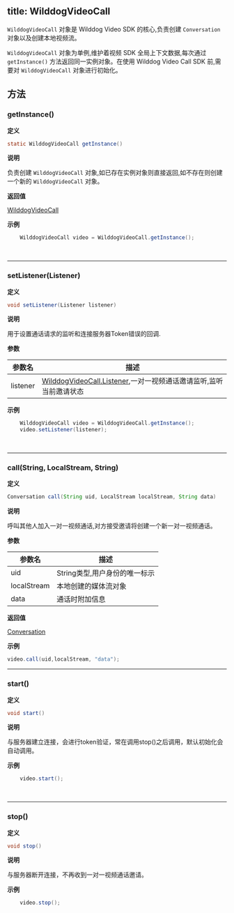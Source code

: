 
title: WilddogVideoCall
---

`WilddogVideoCall` 对象是 Wilddog Video SDK 的核心,负责创建 `Conversation` 对象以及创建本地视频流。

`WilddogVideoCall` 对象为单例,维护着视频 SDK 全局上下文数据,每次通过 `getInstance()` 方法返回同一实例对象。在使用 Wilddog Video Call SDK 前,需要对 `WilddogVideoCall` 对象进行初始化。

## 方法

### getInstance()

**定义**   

```java
static WilddogVideoCall getInstance()
```

**说明**

负责创建 `WilddogVideoCall` 对象,如已存在实例对象则直接返回,如不存在则创建一个新的 `WilddogVideoCall` 对象。

**返回值**

[WilddogVideoCall](/conversation/Android/api/wilddog-video-call.html)

**示例**

```java
	WilddogVideoCall video = WilddogVideoCall.getInstance();
```

</br>

---

### setListener(Listener)

**定义**   

```java
void setListener(Listener listener)
```

**说明**

用于设置通话请求的监听和连接服务器Token错误的回调.

**参数**

| 参数名 | 描述 |
|---|---|
|listener|[WilddogVideoCall.Listener](/conversation/Android/api/wilddog-video-call-listener.html),一对一视频通话邀请监听,监听当前邀请状态|

**示例**

```java
	WilddogVideoCall video = WilddogVideoCall.getInstance();
	video.setListener(listener);
```

</br>

---

###  call(String, LocalStream, String)

**定义**   

```java
Conversation call(String uid, LocalStream localStream, String data)
```



**说明**

呼叫其他人加入一对一视频通话,对方接受邀请将创建一个新一对一视频通话。

**参数**

| 参数名 | 描述 |
|---|---|
|uid|String类型,用户身份的唯一标示|
|localStream|本地创建的媒体流对象|
|data|通话时附加信息|

**返回值**

[Conversation](/conversation/Android/api/conversation.html)

**示例**

```java
video.call(uid,localStream, "data");
```


---

###  start()

**定义**   

```java
void start()
```

**说明**

与服务器建立连接，会进行token验证，常在调用stop()之后调用，默认初始化会自动调用。


**示例**

```java
    video.start();
```

</br>

---

###  stop()

**定义**   

```java
void stop()
```

**说明**

与服务器断开连接，不再收到一对一视频通话邀请。

**示例**

```java
    video.stop();
```

</br>


